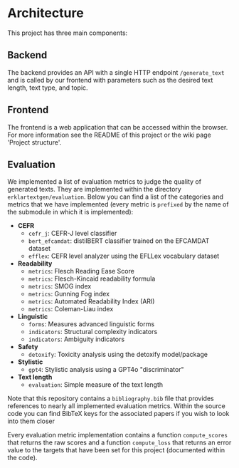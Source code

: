# Architecture

This project has three main components:

## Backend

The backend provides an API with a single HTTP endpoint `/generate_text` and is called by our frontend with parameters such as the desired text length, text type, and topic.

## Frontend

The frontend is a web application that can be accessed within the browser. For more information see the README of this project or the wiki page 'Project structure'.

## Evaluation

We implemented a list of evaluation metrics to judge the quality of generated texts. They are implemented within the directory `erklartextgen/evaluation`. Below you can find a list of the categories and metrics that we have implemented (every metric is `prefixed` by the name of the submodule in which it is implemented):

- **CEFR**
  - `cefr_j`: CEFR-J level classifier
  - `bert_efcamdat`: distilBERT classifier trained on the EFCAMDAT dataset
  - `efflex`: CEFR level analyzer using the EFLLex vocabulary dataset
- **Readability**
  - `metrics`: Flesch Reading Ease Score
  - `metrics`: Flesch-Kincaid readability formula
  - `metrics`: SMOG index
  - `metrics`: Gunning Fog index
  - `metrics`: Automated Readability Index (ARI)
  - `metrics`: Coleman-Liau index
- **Linguistic**
  - `forms`: Measures advanced linguistic forms
  - `indicators`: Structural complexity indicators
  - `indicators`: Ambiguity indicators
- **Safety**
  - `detoxify`: Toxicity analysis using the detoxify model/package
- **Stylistic**
  - `gpt4`: Stylistic analysis using a GPT4o "discriminator"
- **Text length**
  - `evaluation`: Simple measure of the text length 
  
Note that this repository contains a `bibliography.bib` file that provides references to nearly all implemented evaluation metrics. Within the source code you can find BibTeX keys for the associated papers if you wish to look into them closer

Every evaluation metric implementation contains a function `compute_scores` that returns the raw scores and a function `compute_loss` that returns an error value to the targets that have been set for this project (documented within the code).
